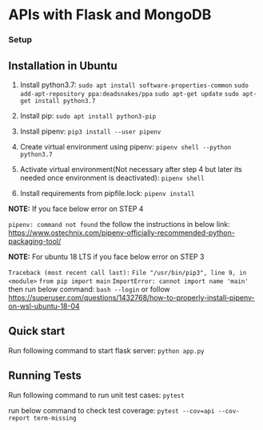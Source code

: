 # APIs with Flask and MongoDB

### Setup 

## Installation in Ubuntu

  1. Install python3.7:
    `sudo apt install software-properties-common`
    `sudo add-apt-repository ppa:deadsnakes/ppa`
    `sudo apt-get update`
    `sudo apt-get install python3.7`

  2. Install pip:
    `sudo apt install python3-pip`

  3. Install pipenv:
    `pip3 install --user pipenv`

  4. Create virtual environment using pipenv:
    `pipenv shell --python python3.7`

  5. Activate virtual environment(Not necessary after step 4 but later its needed once environment is deactivated):
    `pipenv shell`

  6. Install requirements from pipfile.lock:
    `pipenv install`

**NOTE:** If you face below error on STEP 4

`pipenv: command not found` the follow the instructions in below link: https://www.ostechnix.com/pipenv-officially-recommended-python-packaging-tool/

**NOTE:** For ubuntu 18 LTS if you face below error on STEP 3

`Traceback (most recent call last):`
  `File "/usr/bin/pip3", line 9, in <module>`
    `from pip import main`
`ImportError: cannot import name 'main'`
 then run below command:
`bash --login` or follow https://superuser.com/questions/1432768/how-to-properly-install-pipenv-on-wsl-ubuntu-18-04


## Quick start

Run following command to start flask server:
    `python app.py`


## Running Tests

Run following command to run unit test cases:
    `pytest`

run below command to check test coverage:
    `pytest --cov=api --cov-report term-missing`
